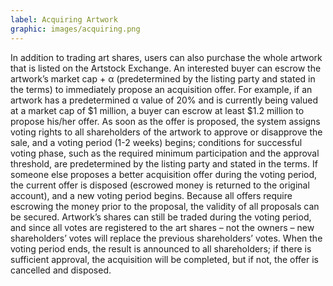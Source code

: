 ```yaml
---
label: Acquiring Artwork
graphic: images/acquiring.png
---
```

In addition to trading art shares, users can also purchase the whole artwork that is listed on the Artstock Exchange. An interested buyer can escrow the artwork’s market cap + α (predetermined by the listing party and stated in the terms) to immediately propose an acquisition offer. For example, if an artwork has a predetermined α value of 20% and is currently being valued at a market cap of $1 million, a buyer can escrow at least $1.2 million to propose his/her offer. As soon as the offer is proposed, the system assigns voting rights to all shareholders of the artwork to approve or disapprove the sale, and a voting period (1-2 weeks) begins; conditions for successful voting phase, such as the required minimum participation and the approval threshold, are predetermined by the listing party and stated in the terms. If someone else proposes a better acquisition offer during the voting period, the current offer is disposed (escrowed money is returned to the original account), and a new voting period begins. Because all offers require escrowing the money prior to the proposal, the validity of all proposals can be secured. Artwork’s shares can still be traded during the voting period, and since all votes are registered to the art shares – not the owners – new shareholders’ votes will replace the previous shareholders’ votes. When the voting period ends, the result is announced to all shareholders; if there is sufficient approval, the acquisition will be completed, but if not, the offer is cancelled and disposed.
